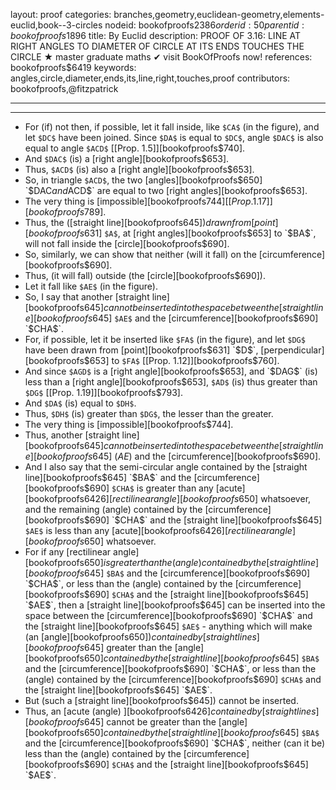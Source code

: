 layout: proof
categories: branches,geometry,euclidean-geometry,elements-euclid,book--3-circles
nodeid: bookofproofs$2386
orderid: 50
parentid: bookofproofs$1896
title: By Euclid
description: PROOF OF 3.16: LINE AT RIGHT ANGLES TO DIAMETER OF CIRCLE AT ITS ENDS TOUCHES THE CIRCLE &#9733; master graduate maths &#10004; visit BookOfProofs now!
references: bookofproofs$6419
keywords: angles,circle,diameter,ends,its,line,right,touches,proof
contributors: bookofproofs,@fitzpatrick

---


---



* For (if) not then, if possible, let it fall inside, like `$CA$` (in the figure), and let `$DC$` have been joined.
Since `$DA$` is equal to `$DC$`, angle `$DAC$` is also equal to angle `$ACD$` [[Prop. 1.5]][bookofproofs$740].
* And `$DAC$` (is) a [right angle][bookofproofs$653].
* Thus, `$ACD$` (is) also a [right angle][bookofproofs$653].
* So, in triangle `$ACD$`, the two [angles][bookofproofs$650] `$DAC$` and `$ACD$` are equal to two [right angles][bookofproofs$653].
* The very thing is [impossible][bookofproofs$744] [[Prop. 1.17]][bookofproofs$789].
* Thus, the ([straight line][bookofproofs$645]) drawn from [point][bookofproofs$631] `$A$`, at [right angles][bookofproofs$653] to `$BA$`, will not fall inside the [circle][bookofproofs$690].
* So, similarly, we can show that neither (will it fall) on the [circumference][bookofproofs$690].
* Thus, (it will fall) outside (the [circle][bookofproofs$690]).
* Let it fall like `$AE$` (in the figure).
* So, I say that another [straight line][bookofproofs$645] cannot be inserted into the space between the [straight line][bookofproofs$645] `$AE$` and the [circumference][bookofproofs$690] `$CHA$`.
* For, if possible, let it be inserted like `$FA$` (in the figure), and let `$DG$` have been drawn from [point][bookofproofs$631] `$D$`, [perpendicular][bookofproofs$653] to `$FA$` [[Prop. 1.12]][bookofproofs$760].
* And since `$AGD$` is a [right angle][bookofproofs$653], and `$DAG$` (is) less than a [right angle][bookofproofs$653], `$AD$` (is) thus greater than `$DG$` [[Prop. 1.19]][bookofproofs$793].
* And `$DA$` (is) equal to `$DH$`.
* Thus, `$DH$` (is) greater than `$DG$`, the lesser than the greater.
* The very thing is [impossible][bookofproofs$744].
* Thus, another [straight line][bookofproofs$645] cannot be inserted into the space between the [straight line][bookofproofs$645] ($AE$) and the [circumference][bookofproofs$690].
* And I also say that the semi-circular angle contained by the [straight line][bookofproofs$645] `$BA$` and the [circumference][bookofproofs$690] `$CHA$` is greater than any [acute][bookofproofs$6426] [rectilinear angle][bookofproofs$650] whatsoever, and the remaining (angle) contained by the [circumference][bookofproofs$690] `$CHA$` and the [straight line][bookofproofs$645] `$AE$` is less than any [acute][bookofproofs$6426] [rectilinear angle][bookofproofs$650] whatsoever.
* For if any [rectilinear angle][bookofproofs$650] is greater than the (angle) contained by the [straight line][bookofproofs$645] `$BA$` and the [circumference][bookofproofs$690] `$CHA$`, or less than the (angle) contained by the [circumference][bookofproofs$690] `$CHA$` and the [straight line][bookofproofs$645] `$AE$`, then a [straight line][bookofproofs$645] can be inserted into the space between the [circumference][bookofproofs$690] `$CHA$` and the [straight line][bookofproofs$645] `$AE$` - anything which will make (an [angle][bookofproofs$650]) contained by [straight lines][bookofproofs$645] greater than the [angle][bookofproofs$650] contained by the [straight line][bookofproofs$645] `$BA$` and the [circumference][bookofproofs$690] `$CHA$`, or less than the (angle) contained by the [circumference][bookofproofs$690] `$CHA$` and the [straight line][bookofproofs$645] `$AE$`.
* But (such a [straight line][bookofproofs$645]) cannot be inserted.
* Thus, an [acute (angle) ][bookofproofs$6426] contained by [straight lines][bookofproofs$645] cannot be greater than the [angle][bookofproofs$650] contained by the [straight line][bookofproofs$645] `$BA$` and the [circumference][bookofproofs$690] `$CHA$`, neither (can it be) less than the (angle) contained by the [circumference][bookofproofs$690] `$CHA$` and the [straight line][bookofproofs$645] `$AE$`.
